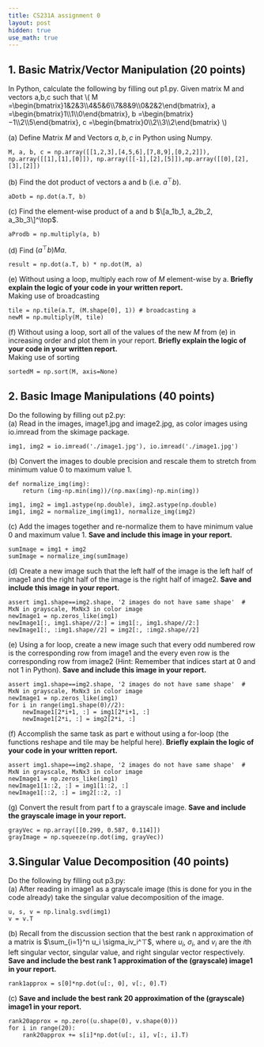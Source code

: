 ```yaml
---
title: CS231A assignment 0
layout: post
hidden: true
use_math: true
---
```

## 1. Basic Matrix/Vector Manipulation (20 points)
In Python, calculate the following by filling out p1.py. Given matrix M and vectors a,b,c such that
\\(
M =\begin{bmatrix}1&2&3\\\4&5&6\\\7&8&9\\\0&2&2\end{bmatrix}, a =\begin{bmatrix}1\\\1\\\0\end{bmatrix}, b =\begin{bmatrix}−1\\\2\\\5\end{bmatrix}, 
c =\begin{bmatrix}0\\\2\\\3\\\2\end{bmatrix}
\\)  

(a) Define Matrix $M$ and Vectors $a,b,c$ in Python using Numpy.  
```
M, a, b, c = np.array([[1,2,3],[4,5,6],[7,8,9],[0,2,2]]), np.array([[1],[1],[0]]), np.array([[-1],[2],[5]]),np.array([[0],[2],[3],[2]])
```
(b) Find the dot product of vectors a and b (i.e. $a^\top b$).  
```
aDotb = np.dot(a.T, b)
```
(c) Find the element-wise product of a and b $\[a_1b_1, a_2b_2, a_3b_3\]^\top$.  
```
aProdb = np.multiply(a, b)
```
(d) Find $(a^\top b)Ma$.  
```
result = np.dot(a.T, b) * np.dot(M, a)
```
(e) Without using a loop, multiply each row of $M$ element-wise by a. **Briefly explain the logic of your code in your written report.**  
Making use of broadcasting
```
tile = np.tile(a.T, (M.shape[0], 1)) # broadcasting a
newM = np.multiply(M, tile)
```
(f) Without using a loop, sort all of the values of the new $M$ from (e) in increasing order and plot them in your report.  **Briefly explain the logic of your code in your written report.**  
Making use of sorting
```
sortedM = np.sort(M, axis=None)
```

## 2. Basic Image Manipulations (40 points)
Do the following by filling out p2.py:  
(a) Read in the images, image1.jpg and image2.jpg, as color images using io.imread from the skimage package. 
```
img1, img2 = io.imread('./image1.jpg'), io.imread('./image1.jpg')
```
(b) Convert the images to double precision and rescale them to stretch from minimum value 0 to maximum value 1.   
```
def normalize_img(img):
    return (img-np.min(img))/(np.max(img)-np.min(img))
```
```
img1, img2 = img1.astype(np.double), img2.astype(np.double)
img1, img2 = normalize_img(img1), normalize_img(img2)
```
(c) Add the images together and re-normalize them to have minimum value 0 and maximum value 1. **Save and include this image in your report.**   
```
sumImage = img1 + img2
sumImage = normalize_img(sumImage)
```
(d) Create a new image such that the left half of the image is the left half of image1 and the right half of the image is the right half of image2. **Save and include this image in your report.**   
```
assert img1.shape==img2.shape, '2 images do not have same shape'  # MxN in grayscale, MxNx3 in color image
newImage1 = np.zeros_like(img1)
newImage1[:, img1.shape//2:] = img1[:, img1.shape//2:]
newImage1[:, :img1.shape//2] = img2[:, :img2.shape//2]
```
(e) Using a for loop, create a new image such that every odd numbered row is the corresponding row from image1 and the every even row is the corresponding row from image2 (Hint: Remember that indices start at 0 and not 1 in Python). **Save and include this image in your report.**   
```
assert img1.shape==img2.shape, '2 images do not have same shape'  # MxN in grayscale, MxNx3 in color image
newImage1 = np.zeros_like(img1)
for i in range(img1.shape(0)//2):
    newImage1[2*i+1, :] = img1[2*i+1, :]
    newImage1[2*i, :] = img2[2*i, :]
```
(f) Accomplish the same task as part e without using a for-loop (the functions reshape and tile may be helpful here). **Briefly explain the logic of your code in your written report.**   
```
assert img1.shape==img2.shape, '2 images do not have same shape'  # MxN in grayscale, MxNx3 in color image
newImage1 = np.zeros_like(img1)
newImage1[1::2, :] = img1[1::2, :]
newImage1[::2, :] = img2[::2, :]
```
(g) Convert the result from part f to a grayscale image. **Save and include the grayscale image in your report.**   
```
grayVec = np.array([[0.299, 0.587, 0.114]])
grayImage = np.squeeze(np.dot(img, grayVec))
```

## 3.Singular Value Decomposition (40 points)
Do the following by filling out p3.py:  
(a) After reading in image1 as a grayscale image (this is done for you in the code already) take the singular value decomposition of the image.  
```
u, s, v = np.linalg.svd(img1)
v = v.T
```
(b) Recall from the discussion section that the best rank n approximation of a matrix is $\sum_{i=1}^n u_i \sigma_iv_i^⊤$, where $u_i$, $\sigma_i$, and $v_i$ are the $i$th left singular vector, singular value, and right singular vector respectively. **Save and include the best rank 1 approximation of the (grayscale) image1 in your report.**  
```
rank1approx = s[0]*np.dot(u[:, 0], v[:, 0].T)
```
(c) **Save and include the best rank 20 approximation of the (grayscale) image1 in your report.**
```
rank20approx = np.zero((u.shape(0), v.shape(0)))
for i in range(20):
    rank20approx += s[i]*np.dot(u[:, i], v[:, i].T)
```
